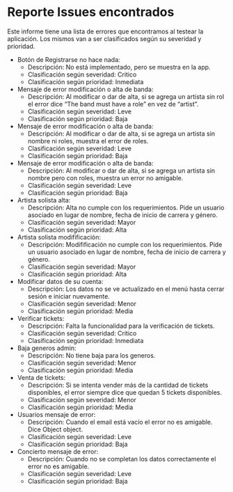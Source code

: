 # Reporte Issues encontrados
Este informe tiene una lista de errores que encontramos al testear la aplicación. Los mismos van a ser clasificados según su severidad y prioridad.

- Botón de Registrarse no hace nada:
    - Descripción: No está implementado, pero se muestra en la app.
    - Clasificación según severidad: Critico
    - Clasificación según prioridad: Inmediata
- Mensaje de error modificación o alta de banda:
    - Descripción: Al modificar o dar de alta, si se agrega un artista sin rol el error dice “The band must have a role” en vez de “artist”.
    - Clasificación según severidad: Leve
    - Clasificación según prioridad: Baja
- Mensaje de error modificación o alta de banda:
    - Descripción: Al modificar o dar de alta, si se agrega un artista sin nombre ni roles, muestra el error de roles.
    - Clasificación según severidad: Leve
    - Clasificación según prioridad: Baja
- Mensaje de error modificación o alta de banda:
    - Descripción: Al modificar o dar de alta, si se agrega un artista sin nombre pero con roles, muestra un error no amigable. 
    - Clasificación según severidad: Leve
    - Clasificación según prioridad: Baja
- Artista solista alta:
    - Descripción: Alta no cumple con los requerimientos. Pide un usuario asociado en lugar de nombre, fecha de inicio de carrera y género.
    - Clasificación según severidad: Mayor
    - Clasificación según prioridad: Alta
- Artista solista modifificación:
    - Descripción: Modifificación no cumple con los requerimientos. Pide un usuario asociado en lugar de nombre, fecha de inicio de carrera y género.
    - Clasificación según severidad: Mayor
    - Clasificación según prioridad: Alta
- Modificar datos de su cuenta:
    - Descripción: Los datos no se ve actualizado en el menú hasta cerrar sesión e iniciar nuevamente.
    - Clasificación según severidad: Menor
    - Clasificación según prioridad: Media
- Verificar tickets:
    - Descripción: Falta la funcionalidad para la verificación de tickets.
    - Clasificación según severidad: Critico
    - Clasificación según prioridad: Inmediata
- Baja generos admin:
    - Descripción: No tiene baja para los generos.
    - Clasificación según severidad: Menor
    - Clasificación según prioridad: Media
- Venta de tickets:
    - Descripción: Si se intenta vender más de la cantidad de tickets disponibles, el error siempre dice que quedan 5 tickets disponibles.
    - Clasificación según severidad: Menor
    - Clasificación según prioridad: Media
- Usuarios mensaje de error:
    - Descripción: Cuando el email está vacío el error no es amigable. Dice Object object.
    - Clasificación según severidad: Leve
    - Clasificación según prioridad: Baja
- Concierto mensaje de error: 
    - Descripción: Cuando no se completan los datos correctamente el error no es amigable.
    - Clasificación según severidad: Leve
    - Clasificación según prioridad: Baja
 

